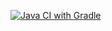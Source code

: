 [![Java CI with Gradle](https://github.com/VladimirEnot/CashBackHacker-/actions/workflows/gradle.yml/badge.svg?branch=TestNG)](https://github.com/VladimirEnot/CashBackHacker-/actions/workflows/gradle.yml)
